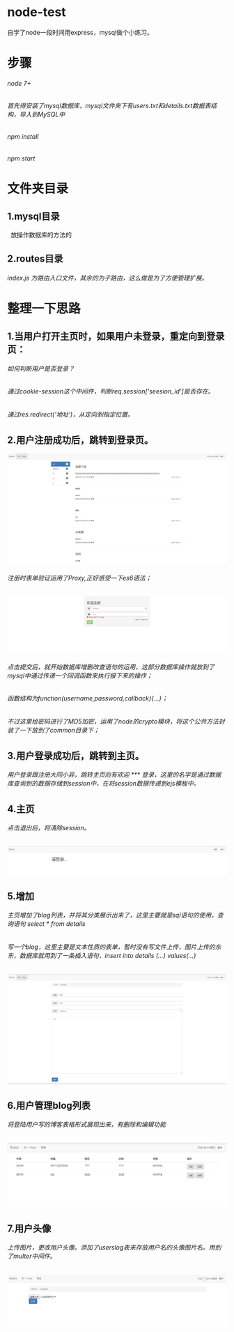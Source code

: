 # node-test
自学了node一段时间用express，mysql做个小练习。
# 步骤
###### node 7+
###### 首先得安装了mysql数据库，mysql文件夹下有users.txt和details.txt数据表结构，导入到MySQL中
###### npm install
###### npm start
# 文件夹目录
## 1.mysql目录
   放操作数据库的方法的
## 2.routes目录
  ###### index.js 为路由入口文件，其余的为子路由，这么做是为了方便管理扩展。
# 整理一下思路
## 1.当用户打开主页时，如果用户未登录，重定向到登录页：
 ###### 如何判断用户是否登录？
 ###### 通过cookie-session这个中间件，判断req.session['seesion_id']是否存在。
 ###### 通过res.redirect('地址')，从定向到指定位置。
## 2.用户注册成功后，跳转到登录页。
![login](https://github.com/zjfcool/node-test/blob/master/public/images/login.png)
###### 注册时表单验证运用了Proxy,正好感受一下es6语法；
![reg](https://github.com/zjfcool/node-test/blob/master/public/images/reg.png)
###### 点击提交后，就开始数据库增删改查语句的运用，这部分数据库操作就放到了mysql中通过传递一个回调函数来执行接下来的操作；
###### 函数结构为function(username,password,callback){...}；
###### 不过这里给密码进行了MD5加密，运用了node的crypto模块，将这个公共方法封装了一下放到了common目录下；
## 3.用户登录成功后，跳转到主页。
###### 用户登录跟注册大同小异，跳转主页后有欢迎 *** 登录，这里的名字是通过数据库查询到的数据存储到session中，在将session数据传递到ejs模板中。
## 4.主页
###### 点击退出后，将清除session。
![logout](https://github.com/zjfcool/node-test/blob/master/public/images/logout.png)
## 5.增加
###### 主页增加了blog列表，并将其分类展示出来了，这里主要就是sql语句的使用，查询语句 select * from details
###### 写一个blog，这里主要是文本性质的表单，暂时没有写文件上传，图片上传的东东，数据库就用到了一条插入语句，insert into details (...)  values(...)
![blog](https://github.com/zjfcool/node-test/blob/master/public/images/blog.png)
## 6.用户管理blog列表
###### 将登陆用户写的博客表格形式展现出来，有删除和编辑功能
![blog](https://github.com/zjfcool/node-test/blob/master/public/images/guanli.png)
## 7.用户头像
###### 上传图片，更改用户头像。添加了userslog表来存放用户名的头像图片名。用到了multer中间件。
![blog](https://github.com/zjfcool/node-test/blob/master/public/images/upload.png)
